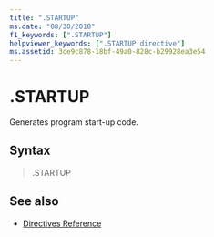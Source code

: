 ```yaml
---
title: ".STARTUP"
ms.date: "08/30/2018"
f1_keywords: [".STARTUP"]
helpviewer_keywords: [".STARTUP directive"]
ms.assetid: 3ce9c878-18bf-49a0-828c-b29928ea3e54
---
```

# .STARTUP

Generates program start-up code.

## Syntax

> .STARTUP

## See also

- [Directives Reference](../../assembler/masm/directives-reference.md)

